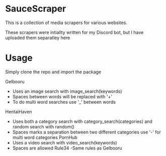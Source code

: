 # SauceScraper

This is a collection of media scrapers for various websites.

These scrapers were intiallty written for my Discord bot, but I have uploaded them separatley here

# Usage
Simply clone the repo and import the package

Gelbooru 
  - Uses an image search with image_search(keywords)
  - Spaces between words will be replaced with '+'
  - To do multi word searches use '_' between words
  
HentaiHaven 
  - Uses both a category search with category_search(categories) and random search with random()
  - Spaces marks a separation between two different categories use '-' for multi word categories
PornHub
  - Uses a video search with video_search(keywords)
  - Spaces are allowed
Rule34
  -Same rules as Gelbooru
